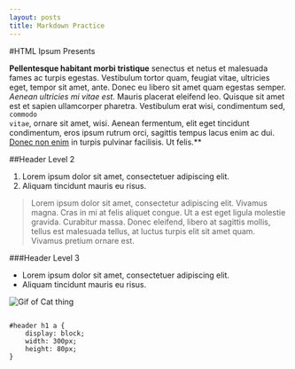 ```yaml
---
layout: posts
title: Markdown Practice
---
```


#HTML Ipsum Presents
	       
**Pellentesque habitant morbi tristique** senectus et netus et malesuada fames ac turpis egestas. Vestibulum tortor quam, feugiat vitae, ultricies eget, tempor sit amet, ante. Donec eu libero sit amet quam egestas semper. *Aenean ultricies mi vitae est.* Mauris placerat eleifend leo. Quisque sit amet est et sapien ullamcorper pharetra. Vestibulum erat wisi, condimentum sed, <code>commodo vitae</code>, ornare sit amet, wisi. Aenean fermentum, elit eget tincidunt condimentum, eros ipsum rutrum orci, sagittis tempus lacus enim ac dui. <a href="#">Donec non enim</a> in turpis pulvinar facilisis. Ut felis.**
 
##Header Level 2
	       
   1. Lorem ipsum dolor sit amet, consectetuer adipiscing elit.
   2. Aliquam tincidunt mauris eu risus.

> Lorem ipsum dolor sit amet, consectetur adipiscing elit. Vivamus magna. Cras in mi at felis aliquet congue. Ut a est eget   ligula molestie gravida. Curabitur massa. Donec eleifend, libero at sagittis mollis, tellus est malesuada tellus, at luctus  turpis elit sit amet quam. Vivamus pretium ornare est.
 
###Header Level 3
 

   * Lorem ipsum dolor sit amet, consectetuer adipiscing elit.
   * Aliquam tincidunt mauris eu risus.

 ![Gif of Cat thing](http://i.imgur.com/v1gUYem.gif)

<pre><code>
#header h1 a { 
	display: block; 
	width: 300px; 
	height: 80px; 
}
</code></pre>
